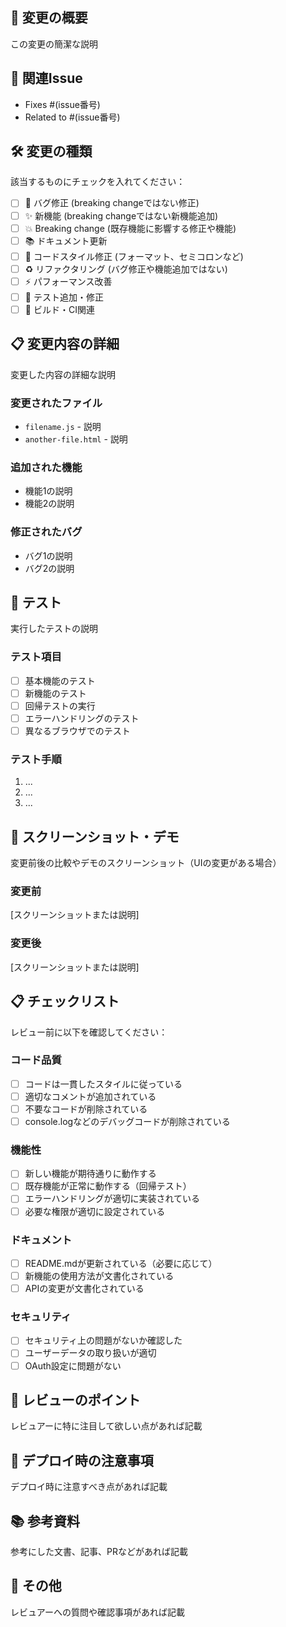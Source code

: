 ## 📝 変更の概要
この変更の簡潔な説明

## 🔗 関連Issue
- Fixes #(issue番号)
- Related to #(issue番号)

## 🛠 変更の種類
該当するものにチェックを入れてください：
- [ ] 🐛 バグ修正 (breaking changeではない修正)
- [ ] ✨ 新機能 (breaking changeではない新機能追加)
- [ ] 💥 Breaking change (既存機能に影響する修正や機能)
- [ ] 📚 ドキュメント更新
- [ ] 🎨 コードスタイル修正 (フォーマット、セミコロンなど)
- [ ] ♻️ リファクタリング (バグ修正や機能追加ではない)
- [ ] ⚡ パフォーマンス改善
- [ ] 🧪 テスト追加・修正
- [ ] 🔧 ビルド・CI関連

## 📋 変更内容の詳細
変更した内容の詳細な説明

### 変更されたファイル
- `filename.js` - 説明
- `another-file.html` - 説明

### 追加された機能
- 機能1の説明
- 機能2の説明

### 修正されたバグ
- バグ1の説明
- バグ2の説明

## 🧪 テスト
実行したテストの説明

### テスト項目
- [ ] 基本機能のテスト
- [ ] 新機能のテスト
- [ ] 回帰テストの実行
- [ ] エラーハンドリングのテスト
- [ ] 異なるブラウザでのテスト

### テスト手順
1. ...
2. ...
3. ...

## 📸 スクリーンショット・デモ
変更前後の比較やデモのスクリーンショット（UIの変更がある場合）

### 変更前
[スクリーンショットまたは説明]

### 変更後
[スクリーンショットまたは説明]

## 📋 チェックリスト
レビュー前に以下を確認してください：

### コード品質
- [ ] コードは一貫したスタイルに従っている
- [ ] 適切なコメントが追加されている
- [ ] 不要なコードが削除されている
- [ ] console.logなどのデバッグコードが削除されている

### 機能性
- [ ] 新しい機能が期待通りに動作する
- [ ] 既存機能が正常に動作する（回帰テスト）
- [ ] エラーハンドリングが適切に実装されている
- [ ] 必要な権限が適切に設定されている

### ドキュメント
- [ ] README.mdが更新されている（必要に応じて）
- [ ] 新機能の使用方法が文書化されている
- [ ] APIの変更が文書化されている

### セキュリティ
- [ ] セキュリティ上の問題がないか確認した
- [ ] ユーザーデータの取り扱いが適切
- [ ] OAuth設定に問題がない

## 🎯 レビューのポイント
レビュアーに特に注目して欲しい点があれば記載

## 🚀 デプロイ時の注意事項
デプロイ時に注意すべき点があれば記載

## 📚 参考資料
参考にした文書、記事、PRなどがあれば記載

## 💬 その他
レビュアーへの質問や確認事項があれば記載